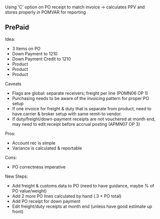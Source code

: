 Using 'C' option on PO receipt to match invoice -> calculates PPV and stores properly in POMVAR for reporting

PrePaid
---

Idea:
 * 3 Items on PO
 * Down Payment to 1210
 * Down Payment Credit to 1210
 * Product
 * Product
 * Product

Caveats
 * Flags are global: separate receivers; freight per line (POMN06 OP 1)
 * Purchasing needs to be aware of the invoicing pattern for proper PO setup
 * If one invoice for freight & duty that is separate from product, need to have carrier & broker setup with same remit-to vendor.
 * If duty/freight/down-payment receipts are not vouchered at month end, may need to edit receipt before accrual posting (APMN07 OP 3)

Pros:
 * Account rec is simple
 * Variance is calculated & reportable

Cons:
 * PO correctness imperative

New Steps:
 * Add freight & customs data to PO (need to have guidance, maybe % of PO value/weight)
 * Add 2 more PO lines calculated by hand (.3 * PO total)
 * Add PO receipt for down payment
 * Edit freight/duty receipts at month end (unless have good estimate up front)





